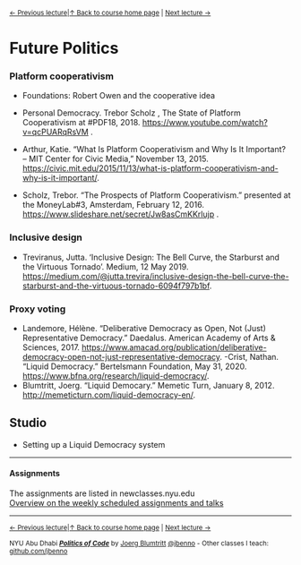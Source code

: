<sup>[&larr; Previous lecture](/files/11.md)|[&uarr; Back to course home page](/README.md) | [Next lecture &rarr;](/files/14.md)</sup>  

# Future Politics

### Platform cooperativism
- Foundations: Robert Owen and the cooperative idea  

- Personal Democracy. Trebor Scholz , The State of Platform Cooperativism at #PDF18​, 2018. https://www.youtube.com/watch?v=qcPUARqRsVM .
- Arthur, Katie. “What Is Platform Cooperativism and Why Is It Important? – MIT Center for Civic Media,” November 13, 2015. https://civic.mit.edu/2015/11/13/what-is-platform-cooperativism-and-why-is-it-important/.
- Scholz, Trebor. “The Prospects of Platform Cooperativism.” presented at the MoneyLab#3, Amsterdam, February 12, 2016. https://www.slideshare.net/secret/Jw8asCmKKrlujp .

### Inclusive design
- Treviranus, Jutta. ‘Inclusive Design: The Bell Curve, the Starburst and the Virtuous Tornado’. Medium, 12 May 2019. https://medium.com/@jutta.trevira/inclusive-design-the-bell-curve-the-starburst-and-the-virtuous-tornado-6094f797b1bf.


### Proxy voting
- Landemore, Hélène. “Deliberative Democracy as Open, Not (Just) Representative Democracy.” Daedalus. American Academy of Arts & Sciences, 2017. https://www.amacad.org/publication/deliberative-democracy-open-not-just-representative-democracy.
-Crist, Nathan. “Liquid Democracy.” Bertelsmann Foundation, May 31, 2020. https://www.bfna.org/research/liquid-democracy/.
- Blumtritt, Joerg. “Liquid Democary.” Memetic Turn, January 8, 2012. http://memeticturn.com/liquid-democracy-en/.

## Studio
- Setting up a Liquid Democracy system

***

#### Assignments
The assignments are listed in newclasses.nyu.edu  
[Overview on the weekly scheduled assignments and talks](https://docs.google.com/spreadsheets/d/15ZQVsHbdcMrUzVLIkae5IOQ4I0IY2HdLl63t61t5VSo/edit?usp=sharing)  


***
<sup>[&larr; Previous lecture](/files/11.md)|[&uarr; Back to course home page](/README.md) | [Next lecture &rarr;](/files/14.md)</sup>  
  
<sup>NYU Abu Dhabi ***[Politics of Code](/README.md)*** by [Joerg Blumtritt](https://jbenno.net) [@jbenno](https://twitter.com/jbenno) - Other classes I teach: [github.com/jbenno](https://github.com/jbenno/teaching/blob/master/README.md)</sup>

